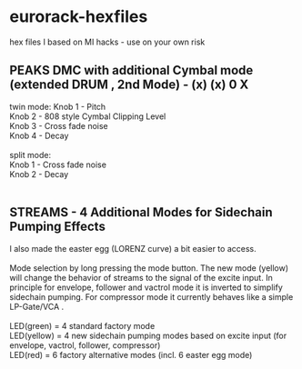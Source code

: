 # eurorack-hexfiles

hex files I based on MI hacks - use on your own risk
<br>

## PEAKS DMC with additional Cymbal mode (extended DRUM , 2nd Mode) - (x) (x) 0 X 

twin mode:
Knob 1 - Pitch<br>
Knob 2 - 808 style Cymbal Clipping Level<br>
Knob 3 - Cross fade noise<br>
Knob 4 - Decay<br>
<br>
split mode:<br>
Knob 1 - Cross fade noise<br>
Knob 2 - Decay<br>
<br>


## STREAMS - 4 Additional Modes for Sidechain Pumping Effects

I also made the easter egg (LORENZ curve) a bit easier to access.<br>
<br>
Mode selection by long pressing the mode button.
The new mode (yellow) will change the behavior of streams to the signal of the excite input.
In principle for envelope, follower and vactrol mode it is inverted to simplify sidechain pumping.
For compressor mode it currently behaves like a simple LP-Gate/VCA .<br>
<br>
LED(green) = 4 standard factory mode <br>
LED(yellow) = 4 new sidechain pumping modes based on excite input (for envelope, vactrol, follower, compressor)<br>
LED(red) = 6 factory alternative modes (incl. 6 easter egg mode)<br>
